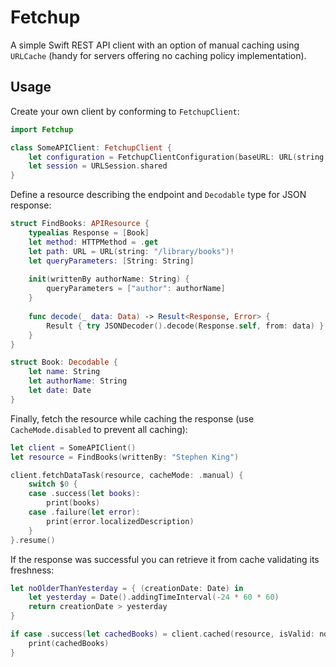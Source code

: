 # Fetchup

A simple Swift REST API client with an option of manual caching using `URLCache` (handy for servers offering no caching policy implementation).

## Usage

Create your own client by conforming to `FetchupClient`:
```swift
import Fetchup

class SomeAPIClient: FetchupClient {
    let configuration = FetchupClientConfiguration(baseURL: URL(string: "https://someserver.com/rest")!)
    let session = URLSession.shared
}
```


Define a resource describing the endpoint and `Decodable` type for JSON response:
```swift
struct FindBooks: APIResource {
    typealias Response = [Book]
    let method: HTTPMethod = .get
    let path: URL = URL(string: "/library/books")!
    let queryParameters: [String: String]
    
    init(writtenBy authorName: String) {
        queryParameters = ["author": authorName]
    }
    
    func decode(_ data: Data) -> Result<Response, Error> {
        Result { try JSONDecoder().decode(Response.self, from: data) }
    }
}

struct Book: Decodable {
    let name: String
    let authorName: String
    let date: Date
}
```

Finally, fetch the resource while caching the response (use `CacheMode.disabled` to prevent all caching):
```swift
let client = SomeAPIClient()
let resource = FindBooks(writtenBy: "Stephen King")

client.fetchDataTask(resource, cacheMode: .manual) {
    switch $0 {
    case .success(let books):
        print(books)
    case .failure(let error):
        print(error.localizedDescription)
    }
}.resume()
```

If the response was successful you can retrieve it from cache validating its freshness:
```swift
let noOlderThanYesterday = { (creationDate: Date) in
    let yesterday = Date().addingTimeInterval(-24 * 60 * 60)
    return creationDate > yesterday
}

if case .success(let cachedBooks) = client.cached(resource, isValid: noOlderThanYesterday) {
    print(cachedBooks)
}
```
